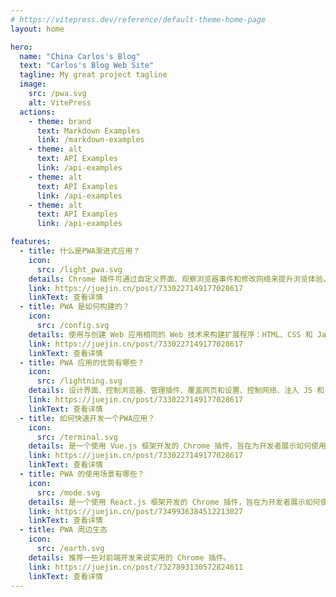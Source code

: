 ```yaml
---
# https://vitepress.dev/reference/default-theme-home-page
layout: home

hero:
  name: "China Carlos's Blog"
  text: "Carlos's Blog Web Site"
  tagline: My great project tagline
  image:
    src: /pwa.svg
    alt: VitePress
  actions:
    - theme: brand
      text: Markdown Examples
      link: /markdown-examples
    - theme: alt
      text: API Examples
      link: /api-examples
    - theme: alt
      text: API Examples
      link: /api-examples
    - theme: alt
      text: API Examples
      link: /api-examples

features:
  - title: 什么是PWA渐进式应用？
    icon:
      src: /light_pwa.svg
    details: Chrome 插件可通过自定义界面、观察浏览器事件和修改网络来提升浏览体验。
    link: https://juejin.cn/post/7330227149177028617
    linkText: 查看详情
  - title: PWA 是如何构建的？
    icon:
      src: /config.svg
    details: 使用与创建 Web 应用相同的 Web 技术来构建扩展程序：HTML、CSS 和 JavaScript。
    link: https://juejin.cn/post/7330227149177028617
    linkText: 查看详情
  - title: PWA 应用的优势有哪些？
    icon:
      src: /lightning.svg
    details: 设计界面、控制浏览器、管理插件、覆盖网页和设置、控制网络、注入 JS 和 CSS、录音和屏幕截图
    link: https://juejin.cn/post/7330227149177028617
    linkText: 查看详情
  - title: 如何快速开发一个PWA应用？
    icon:
      src: /terminal.svg
    details: 是一个使用 Vue.js 框架开发的 Chrome 插件，旨在为开发者展示如何使用 Vue.js 构建强大的浏览器扩展。
    link: https://juejin.cn/post/7330227149177028617
    linkText: 查看详情
  - title: PWA 的使用场景有哪些？
    icon:
      src: /mode.svg
    details: 是一个使用 React.js 框架开发的 Chrome 插件，旨在为开发者展示如何使用 React.js 构建强大的浏览器扩展。
    link: https://juejin.cn/post/7349936384512213027
    linkText: 查看详情
  - title: PWA 周边生态
    icon:
      src: /earth.svg
    details: 推荐一些对前端开发来说实用的 Chrome 插件。
    link: https://juejin.cn/post/7327893130572824611
    linkText: 查看详情
---
```

